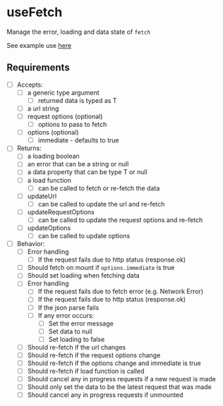 # useFetch

Manage the error, loading and data state of `fetch`

See example use [here](./use-fetch.example.tsx)

## Requirements

- [ ] Accepts:
  - [ ] a generic type argument
    - [ ] returned data is typed as T
  - [ ] a url string
  - [ ] request options (optional)
    - [ ] options to pass to fetch
  - [ ] options (optional)
    - [ ] immediate - defaults to true
- [ ] Returns:
  - [ ] a loading boolean
  - [ ] an error that can be a string or null
  - [ ] a data property that can be type T or null
  - [ ] a load function
    - [ ] can be called to fetch or re-fetch the data
  - [ ] updateUrl
    - [ ] can be called to update the url and re-fetch
  - [ ] updateRequestOptions
    - [ ] can be called to update the request options and re-fetch
  - [ ] updateOptions
    - [ ] can be called to update options
- [ ] Behavior:
  - [ ] Error handling
    - [ ] If the request fails due to http status (response.ok)
  - [ ] Should fetch on mount if `options.immediate` is true
  - [ ] Should set loading when fetching data
  - [ ] Error handling
    - [ ] If the request fails due to fetch error (e.g. Network Error)
    - [ ] If the request fails due to http status (response.ok)
    - [ ] If the json parse fails
    - [ ] If any error occurs:
      - [ ] Set the error message
      - [ ] Set data to null
      - [ ] Set loading to false
  - [ ] Should re-fetch if the url changes
  - [ ] Should re-fetch if the request options change
  - [ ] Should re-fetch if the options change and immediate is true
  - [ ] Should re-fetch if load function is called
  - [ ] Should cancel any in progress requests if a new request is made
  - [ ] Should only set the data to be the latest request that was made
  - [ ] Should cancel any in progress requests if unmounted
